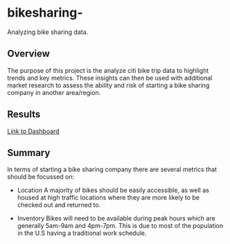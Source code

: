 
# bikesharing-
Analyzing bike sharing data.

## Overview 

The purpose of this project is the analyze citi bike trip data to highlight trends and key metrics. These insights can then be used with additional market research to assess the ability and risk of starting a bike sharing company in another area/region.

## Results 

[Link to Dashboard](https://public.tableau.com/profile/donnie1554#!/vizhome/CitiBikeAnalysis_16114678641100/CitiBikeAugustTripsAnalysis?publish=yes)

[](https://github.com/DonnieData/bikesharing-/blob/main/img/top_trip_starting_1.png)

[](https://github.com/DonnieData/bikesharing-/blob/main/img/customer_2.png)

[](https://github.com/DonnieData/bikesharing-/blob/main/img/trip_3.png)

[](https://github.com/DonnieData/bikesharing-/blob/main/img/trip_4.png)

[](https://github.com/DonnieData/bikesharing-/blob/main/img/trip_5.png)

[](https://github.com/DonnieData/bikesharing-/blob/main/img/trip_6.png)

[](https://github.com/DonnieData/bikesharing-/blob/main/img/trip_7.png)

## Summary 

In terms of starting a bike sharing company there are several metrics that should be focussed on: 

- Location
  A majority of bikes should be easily accessible, as well as housed at high traffic locations where they are more likely to be checked out and returned to. 
  
- Inventory 
  Bikes will need to be available during peak hours which are generally 5am-9am and 4pm-7pm. This is due to most of the population in the U.S having a traditional work schedule. 
